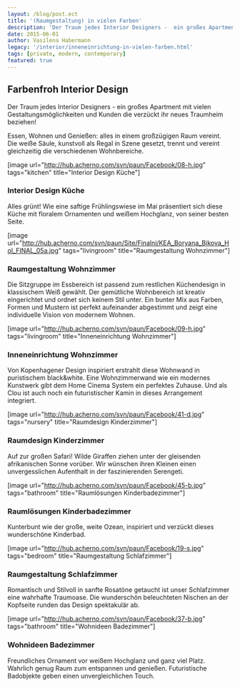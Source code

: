 ```yaml
---
layout: /blog/post.ect
title: '(Raumgestaltung) in vielen Farben'
description: 'Der Traum jedes Interior Designers -  ein großes Apartment mit vielen Gestaltungsmöglichkeiten und Kunden die verzückt ihr neues Traumheim beziehen!'
date: 2015-06-01
author: Vasilena Habermann
legacy: '/interior/inneneinrichtung-in-vielen-farben.html'
tags: [private, modern, contemporary]
featured: true
---
```

## Farbenfroh **Interior Design**
Der Traum jedes Interior Designers -  ein großes Apartment mit vielen Gestaltungsmöglichkeiten und Kunden die verzückt ihr neues Traumheim beziehen!

Essen, Wohnen und Genießen:  alles in einem großzügigen Raum vereint. Die weiße Säule, kunstvoll als Regal in Szene gesetzt, trennt und vereint  gleichzeitig die verschiedenen Wohnbereiche.

[image url="http://hub.acherno.com/svn/paun/Facebook/08-h.jpg" tags="kitchen" title="Interior Design Küche"]
### Interior Design **Küche**

Alles grünt! Wie eine saftige Frühlingswiese im Mai präsentiert sich diese Küche mit floralem Ornamenten und weißem Hochglanz, von seiner besten Seite. 

[image url="http://hub.acherno.com/svn/paun/Site/Finalni/KEA_Boryana_Bikova_Hol_FINAL_05a.jpg" tags="livingroom" title="Raumgestaltung Wohnzimmer"]
### Raumgestaltung **Wohnzimmer**

Die Sitzgruppe im Essbereich ist passend zum restlichen Küchendesign in klassischem Weiß gewählt. Der gemütliche Wohnbereich  ist kreativ eingerichtet und ordnet sich keinem Stil unter. Ein bunter Mix aus Farben, Formen und Mustern ist perfekt aufeinander abgestimmt und zeigt eine individuelle Vision von modernem Wohnen.

[image url="http://hub.acherno.com/svn/paun/Facebook/09-h.jpg" tags="livingroom" title="Inneneinrichtung Wohnzimmer"]
### Inneneinrichtung **Wohnzimmer**

Von Kopenhagener Design inspiriert erstrahlt diese Wohnwand in puristischem black&white. Eine Wohnzimmerwand wie ein modernes Kunstwerk gibt dem  Home Cinema System ein perfektes Zuhause. Und als Clou ist auch noch ein futuristischer Kamin in dieses Arrangement integriert. 

[image url="http://hub.acherno.com/svn/paun/Facebook/41-d.jpg" tags="nursery" title="Raumdesign Kinderzimmer"]
### Raumdesign **Kinderzimmer**

 Auf zur großen  Safari! Wilde Giraffen ziehen unter der gleisenden afrikanischen Sonne vorüber. Wir wünschen ihren Kleinen einen unvergesslichen Aufenthalt in der faszinierenden Serengeti.

[image url="http://hub.acherno.com/svn/paun/Facebook/45-b.jpg" tags="bathroom" title="Raumlösungen Kinderbadezimmer"]
### Raumlösungen **Kinderbadezimmer**

Kunterbunt wie der große, weite Ozean, inspiriert und verzückt dieses wunderschöne Kinderbad.

[image url="http://hub.acherno.com/svn/paun/Facebook/19-s.jpg" tags="bedroom" title="Raumgestaltung Schlafzimmer"]
### Raumgestaltung **Schlafzimmer**

Romantisch und Stilvoll in sanfte Rosatöne getaucht  ist unser Schlafzimmer eine wahrhafte Traumoase. Die wunderschön beleuchteten Nischen an der Kopfseite runden das Design spektakulär ab.

[image url="http://hub.acherno.com/svn/paun/Facebook/37-b.jpg" tags="bathroom" title="Wohnideen Badezimmer"]
### Wohnideen **Badezimmer**

Freundliches Ornament vor weißem Hochglanz und ganz viel Platz. Wahrlich genug Raum zum entspannen und genießen. Futuristische Badobjekte geben einen unvergleichlichen Touch.